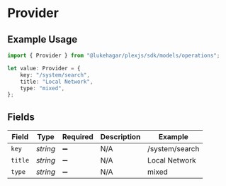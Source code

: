 # Provider

## Example Usage

```typescript
import { Provider } from "@lukehagar/plexjs/sdk/models/operations";

let value: Provider = {
    key: "/system/search",
    title: "Local Network",
    type: "mixed",
};
```

## Fields

| Field              | Type               | Required           | Description        | Example            |
| ------------------ | ------------------ | ------------------ | ------------------ | ------------------ |
| `key`              | *string*           | :heavy_minus_sign: | N/A                | /system/search     |
| `title`            | *string*           | :heavy_minus_sign: | N/A                | Local Network      |
| `type`             | *string*           | :heavy_minus_sign: | N/A                | mixed              |